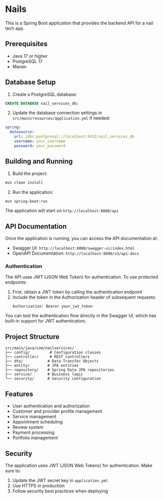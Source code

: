 # Nails

This is a Spring Boot application that provides the backend API for a nail tech app.

## Prerequisites

- Java 17 or higher
- PostgreSQL 17
- Maven

## Database Setup

1. Create a PostgreSQL database:
```sql
CREATE DATABASE nail_services_db;
```

2. Update the database connection settings in `src/main/resources/application.yml` if needed:
```yaml
spring:
  datasource:
    url: jdbc:postgresql://localhost:5432/nail_services_db
    username: your_username
    password: your_password
```

## Building and Running

1. Build the project:
```bash
mvn clean install
```

2. Run the application:
```bash
mvn spring-boot:run
```

The application will start on `http://localhost:8080/api`

## API Documentation

Once the application is running, you can access the API documentation at:
- Swagger UI: `http://localhost:8080/swagger-ui/index.html`
- OpenAPI Documentation: `http://localhost:8080/v3/api-docs`

### Authentication

The API uses JWT (JSON Web Token) for authentication. To use protected endpoints:

1. First, obtain a JWT token by calling the authentication endpoint
2. Include the token in the Authorization header of subsequent requests:
   ```
   Authorization: Bearer your_jwt_token
   ```

You can test the authentication flow directly in the Swagger UI, which has built-in support for JWT authentication.

## Project Structure

```
src/main/java/com/nailservices/
├── config/         # Configuration classes
├── controller/     # REST controllers
├── dto/           # Data Transfer Objects
├── entity/        # JPA entities
├── repository/    # Spring Data JPA repositories
├── service/       # Business logic
└── security/      # Security configuration
```

## Features

- User authentication and authorization
- Customer and provider profile management
- Service management
- Appointment scheduling
- Review system
- Payment processing
- Portfolio management

## Security

The application uses JWT (JSON Web Tokens) for authentication. Make sure to:
1. Update the JWT secret key in `application.yml`
2. Use HTTPS in production
3. Follow security best practices when deploying
